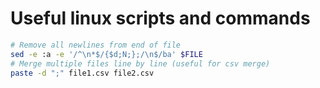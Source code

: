 # Useful linux scripts and commands
```sh
# Remove all newlines from end of file
sed -e :a -e '/^\n*$/{$d;N;};/\n$/ba' $FILE
# Merge multiple files line by line (useful for csv merge)
paste -d ";" file1.csv file2.csv 
```